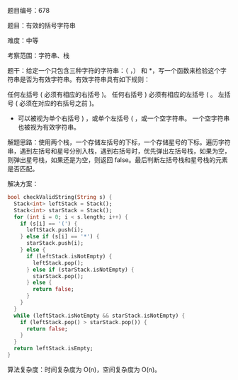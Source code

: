 题目编号：678

题目：有效的括号字符串

难度：中等

考察范围：字符串、栈

题干：给定一个只包含三种字符的字符串：（ ，） 和 *，写一个函数来检验这个字符串是否为有效字符串。有效字符串具有如下规则：

任何左括号 ( 必须有相应的右括号 )。
任何右括号 ) 必须有相应的左括号 ( 。
左括号 ( 必须在对应的右括号之前 )。
* 可以被视为单个右括号 ) ，或单个左括号 ( ，或一个空字符串。
一个空字符串也被视为有效字符串。

解题思路：使用两个栈，一个存储左括号的下标，一个存储星号的下标。遍历字符串，遇到左括号和星号分别入栈，遇到右括号时，优先弹出左括号栈，如果为空，则弹出星号栈，如果还是为空，则返回 false。最后判断左括号栈和星号栈的元素是否匹配。

解决方案：

```dart
bool checkValidString(String s) {
  Stack<int> leftStack = Stack();
  Stack<int> starStack = Stack();
  for (int i = 0; i < s.length; i++) {
    if (s[i] == '(') {
      leftStack.push(i);
    } else if (s[i] == '*') {
      starStack.push(i);
    } else {
      if (leftStack.isNotEmpty) {
        leftStack.pop();
      } else if (starStack.isNotEmpty) {
        starStack.pop();
      } else {
        return false;
      }
    }
  }
  while (leftStack.isNotEmpty && starStack.isNotEmpty) {
    if (leftStack.pop() > starStack.pop()) {
      return false;
    }
  }
  return leftStack.isEmpty;
}
```

算法复杂度：时间复杂度为 O(n)，空间复杂度为 O(n)。